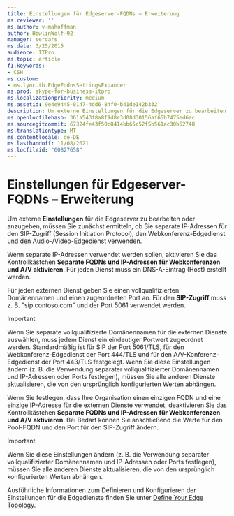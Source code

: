 ```yaml
---
title: Einstellungen für Edgeserver-FQDNs – Erweiterung
ms.reviewer: ''
ms.author: v-mahoffman
author: HowlinWolf-92
manager: serdars
ms.date: 3/25/2015
audience: ITPro
ms.topic: article
f1.keywords:
- CSH
ms.custom:
- ms.lync.tb.EdgeFqdnsSettingsExpander
ms.prod: skype-for-business-itpro
ms.localizationpriority: medium
ms.assetid: 9e4e9445-0147-4dd6-84f0-b41de142b332
description: Um externe Einstellungen für die Edgeserver zu bearbeiten oder anzugeben, müssen Sie zunächst ermitteln, ob Sie separate IP-Adressen für den SIP-Zugriff (Session Initiation Protocol), den Webkonferenz-Edgedienst und den Audio-/Video-Edgedienst verwenden.
ms.openlocfilehash: 361a543f8a8f9d8e3d08d30156af65b7475ed6ac
ms.sourcegitcommit: 67324fe43f50c8414bb65c52f5b561ac30b52748
ms.translationtype: MT
ms.contentlocale: de-DE
ms.lasthandoff: 11/08/2021
ms.locfileid: "60827658"
---
```

# <a name="edge-server-fqdns-settings-expander"></a>Einstellungen für Edgeserver-FQDNs – Erweiterung

Um externe **Einstellungen** für die Edgeserver zu bearbeiten oder anzugeben, müssen Sie zunächst ermitteln, ob Sie separate IP-Adressen für den SIP-Zugriff (Session Initiation Protocol), den Webkonferenz-Edgedienst und den Audio-/Video-Edgedienst verwenden.

Wenn separate IP-Adressen verwendet werden sollen, aktivieren Sie das Kontrollkästchen **Separate FQDNs und IP-Adressen für Webkonferenzen und A/V aktivieren**. Für jeden Dienst muss ein DNS-A-Eintrag (Host) erstellt werden.

Für jeden externen Dienst geben Sie einen vollqualifizierten Domänennamen und einen zugeordneten Port an. Für den **SIP-Zugriff** muss z. B. "sip.contoso.com" und der Port 5061 verwendet werden.

> [!IMPORTANT]
> Wenn Sie separate vollqualifizierte Domänennamen für die externen Dienste auswählen, muss jedem Dienst ein eindeutiger Portwert zugeordnet werden. Standardmäßig ist für SIP der Port 5061/TLS, für den Webkonferenz-Edgedienst der Port 444/TLS und für den A/V-Konferenz-Edgedienst der Port 443/TLS festgelegt. Wenn Sie diese Einstellungen ändern (z. B. die Verwendung separater vollqualifizierter Domänennamen und IP-Adressen oder Ports festlegen), müssen Sie alle anderen Dienste aktualisieren, die von den ursprünglich konfigurierten Werten abhängen.

Wenn Sie festlegen, dass Ihre Organisation einen einzigen FQDN und eine einzige IP-Adresse für die externen Dienste verwendet, deaktivieren Sie das Kontrollkästchen **Separate FQDNs und IP-Adressen für Webkonferenzen und A/V aktivieren**. Bei Bedarf können Sie anschließend die Werte für den Pool-FQDN und den Port für den SIP-Zugriff ändern.

> [!IMPORTANT]
> Wenn Sie diese Einstellungen ändern (z. B. die Verwendung separater vollqualifizierter Domänennamen und IP-Adressen oder Ports festlegen), müssen Sie alle anderen Dienste aktualisieren, die von den ursprünglich konfigurierten Werten abhängen.

Ausführliche Informationen zum Definieren und Konfigurieren der Einstellungen für die Edgedienste finden Sie unter [Define Your Edge Topology](/previous-versions/office/lync-server-2013/lync-server-2013-define-your-edge-topology).